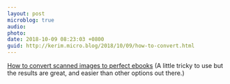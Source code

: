 ```yaml
---
layout: post
microblog: true
audio: 
photo: 
date: 2018-10-09 08:23:03 +0800
guid: http://kerim.micro.blog/2018/10/09/how-to-convert.html
---
```

[How to convert scanned images to perfect ebooks](https://dellu.wordpress.com/2018/08/31/how-to-convert-scanned-images-to-perfect-pdf-ebooks/) (A little tricky to use but the results are great, and easier than other options out there.)
